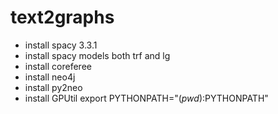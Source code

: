 # text2graphs

- install spacy 3.3.1
- install spacy models both trf and lg
- install coreferee
- install neo4j
- install py2neo
- install GPUtil
export PYTHONPATH="$(pwd):$PYTHONPATH"
